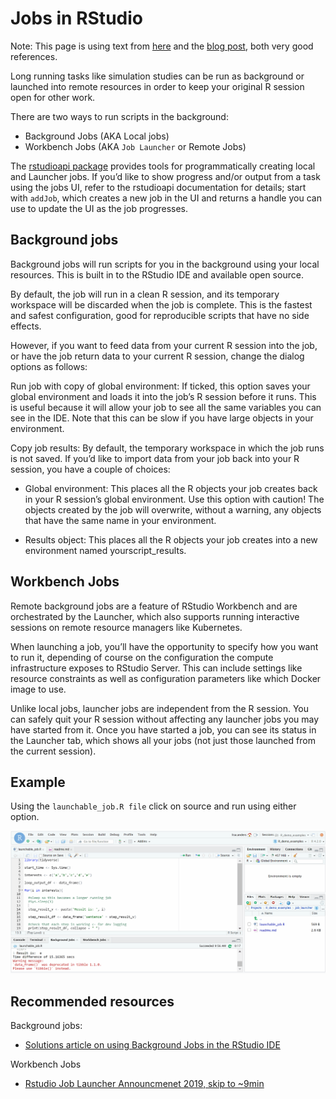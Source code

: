 # Jobs in RStudio

Note: This page is using text from [here](https://solutions.rstudio.com/r/jobs/) and the [blog post](https://www.rstudio.com/blog/rstudio-1-2-jobs/), both very good references. 

Long running tasks like simulation studies can be run as background or launched into remote resources in order to keep your original R session open for other work.

There are two ways to run scripts in the background: 

 - Background Jobs (AKA Local jobs)
 - Workbench Jobs (AKA `Job Launcher` or Remote Jobs)
 
The [rstudioapi package](https://github.com/rstudio/rstudioapi) provides tools for programmatically creating local and Launcher jobs. If you’d like to show progress and/or output from a task using the jobs UI, refer to the rstudioapi documentation for details; start with `addJob`, which creates a new job in the UI and returns a handle you can use to update the UI as the job progresses.

## Background jobs

Background jobs will run scripts for you in the background using your local resources. This is built in to the RStudio IDE and available open source. 

By default, the job will run in a clean R session, and its temporary workspace will be discarded when the job is complete. This is the fastest and safest configuration, good for reproducible scripts that have no side effects.

However, if you want to feed data from your current R session into the job, or have the job return data to your current R session, change the dialog options as follows:

Run job with copy of global environment: If ticked, this option saves your global environment and loads it into the job’s R session before it runs. This is useful because it will allow your job to see all the same variables you can see in the IDE. Note that this can be slow if you have large objects in your environment.

Copy job results: By default, the temporary workspace in which the job runs is not saved. If you’d like to import data from your job back into your R session, you have a couple of choices:

 - Global environment: This places all the R objects your job creates back in your R session’s global environment. Use this option with caution! The objects created by the job will overwrite, without a warning, any objects that have the same name in your environment.

 - Results object: This places all the R objects your job creates into a new environment named yourscript_results.

## Workbench Jobs

Remote background jobs are a feature of RStudio Workbench and are orchestrated by the Launcher, which also supports running interactive sessions on remote resource managers like Kubernetes. 

When launching a job, you’ll have the opportunity to specify how you want to run it, depending of course on the configuration the compute infrastructure exposes to RStudio Server. This can include settings like resource constraints as well as configuration parameters like which Docker image to use.

Unlike local jobs, launcher jobs are independent from the R session. You can safely quit your R session without affecting any launcher jobs you may have started from it. Once you have started a job, you can see its status in the Launcher tab, which shows all your jobs (not just those launched from the current session).

## Example

Using the `launchable_job.R file` click on source and run using either option. 

![Running jobs](job_launcher.gif)

## Recommended resources 

Background jobs: 

 - [Solutions article on using Background Jobs in the RStudio IDE](https://solutions.rstudio.com/r/jobs/)

Workbench Jobs

 - [Rstudio Job Launcher Announcmenet 2019, skip to ~9min](https://www.rstudio.com/resources/rstudioconf-2019/rstudio-job-launcher-changing-where-we-run-r-stuff/)


